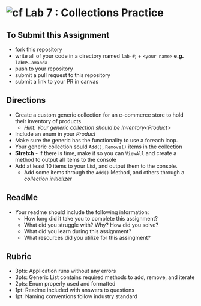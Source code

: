 ![cf](http://i.imgur.com/7v5ASc8.png) Lab 7 : Collections Practice
=====================================

## To Submit this Assignment
- fork this repository
- write all of your code in a directory named `lab-#`; + `<your name>` **e.g.** `lab05-amanda`
- push to your repository
- submit a pull request to this repository
- submit a link to your PR in canvas

## Directions
- Create a custom generic collection for an e-commerce store to hold their inventory of products
  - *Hint: Your generic collection should be Inventory\<Product>*
- Include an enum in your *Product*
- Make sure the generic has the functionality to use a foreach loop.
- Your generic collection sould `Add()`, `Remove()` items in the collection
- **Stretch** - if there is time, make it so you can `ViewAll` and create a method to output all items to the console
- Add at least 10 items to your List, and output them to the console.
    - Add some items through the `Add()` Method, and others through a *collection initializer* 
## ReadMe
- Your readme should include the following information:
	- How long did it take you to complete this assignment?
	- What did you struggle with? Why? How did you solve?
	- What did you learn during this assignment?
    - What resources did you utilize for this assingment?

## Rubric
- 3pts: Application runs without any errors
- 3pts: Generic List contains required methods to add, remove, and iterate
- 2pts: Enum properly used and formatted
- 1pt: Readme included with answers to questions
- 1pt: Naming conventions follow industry standard
